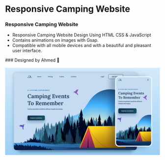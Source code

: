 # Responsive Camping Website

### Responsive Camping Website
<ul>
  <li>Responsive Camping Website Design Using HTML CSS & JavaScript </li>
  <li>Contains animations on images with Gsap.</li>
  <li>Compatible with all mobile devices and with a beautiful and pleasant user interface.</li>
</ul>
### Designed by Ahmed 💙
<div>
    <br>
    <img src="https://github.com/ahmedelfran/responsive-camping/blob/main/image/preview.png"> 
</div>
